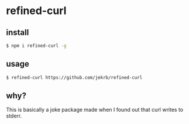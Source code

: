 # refined-curl

## install

```bash
$ npm i refined-curl -g
```

## usage

```bash
$ refined-curl https://github.com/jekrb/refined-curl
```

## why?

This is basically a joke package made when I found out that curl writes to
stderr.
